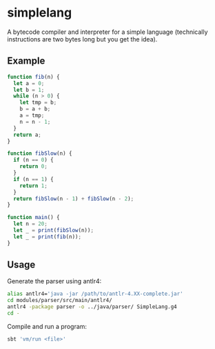 # simplelang

A bytecode compiler and interpreter for a simple language (technically instructions are two bytes long but you get the idea).

## Example

```javascript
function fib(n) {
  let a = 0;
  let b = 1;
  while (n > 0) {
    let tmp = b;
    b = a + b;
    a = tmp;
    n = n - 1;
  }
  return a;
}

function fibSlow(n) {
  if (n == 0) {
    return 0;
  }
  if (n == 1) {
    return 1;
  }
  return fibSlow(n - 1) + fibSlow(n - 2);
}

function main() {
  let n = 20;
  let _ = print(fibSlow(n));
  let _ = print(fib(n));
}
```

## Usage

Generate the parser using antlr4:

```bash
alias antlr4='java -jar /path/to/antlr-4.XX-complete.jar'
cd modules/parser/src/main/antlr4/
antlr4 -package parser -o ../java/parser/ SimpleLang.g4
cd -
```

Compile and run a program:

```bash
sbt 'vm/run <file>'
```
